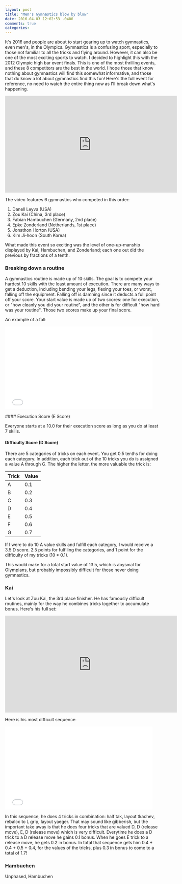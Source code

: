 ```yaml
---
layout: post
title: "Men's Gymnastics blow by blow"
date: 2016-04-03 12:02:53 -0400
comments: true
categories: 
---
```

It's 2016 and people are about to start gearing up to watch gymnastics, even men's, in the Olympics. Gymnastics is a confusing sport, especially to those not familiar to all the tricks and flying around. However, it can also be one of the most exciting sports to watch. I decided to highlight this with the 2012 Olympic high bar event finals. This is one of the most thrilling events, and these 8 competitors are the best in the world. I hope those that know nothing about gymnastics will find this somewhat informative, and those that do know a lot about gymnastics find this fun! Here's the full event for reference, no need to watch the entire thing now as I'll break down what's happening.

<iframe width="560" height="315" src="https://www.youtube.com/embed/U9I9ja_1bkw" frameborder="0" allowfullscreen></iframe>

The video features 6 gymnastics who competed in this order:

1. Danell Leyva (USA)
2. Zou Kai (China, 3rd place)
3. Fabian Hambuchen (Germany, 2nd place)
4. Epke Zonderland (Netherlands, 1st place)
5. Jonathon Horton (USA)
6. Kim Ji-hoon (South Korea)

What made this event so exciting was the level of one-up-manship displayed by Kai, Hambuchen, and Zonderland; each one out did the previous by fractions of a tenth.

### Breaking down a routine

A gymnastics routine is made up of 10 skills. The goal is to compete your hardest 10 skills with the least amount of execution. There are many ways to get a deduction, including bending your legs, flexing your toes, or worst, falling off the equipment. Falling off is damning since it deducts a full point off your score. Your start value is made up of two scores: one for execution, or "how cleanly you did your routine", and the other is for difficult "how hard was your routine". Those two scores make up your final score.

An example of a fall:
<p><iframe src="//giphy.com/embed/5UEcKbDJlFULm" width="480" height="270" frameBorder="0" class="giphy-embed" allowFullScreen></iframe></p>
#### Execution Score (E Score)

Everyone starts at a 10.0 for their execution score as long as you do at least 7 skills.

#### Difficulty Score (D Score)

There are 5 categories of tricks on each event. You get 0.5 tenths for doing each category. In addition, each trick out of the 10 tricks you do is assigned a value A through G. The higher the letter, the more valuable the trick is:

| Trick | Value |
|-------|-------|
| A     | 0.1|
| B     | 0.2|
| C     | 0.3|
| D     | 0.4|
| E     | 0.5|
| F     | 0.6|
| G     | 0.7|

If I were to do 10 A value skills and fulfill each category, I would receive a 3.5 D score. 2.5 points for fulfiling the categories, and 1 point for the difficulty of my tricks (10 * 0.1).

This would make for a total start value of 13.5, which is abysmal for Olympians, but probably impossibly difficult for those never doing gymnastics.

### Kai

Let's look at Zou Kai, the 3rd place finisher. He has famously difficult routines, mainly for the way he combines tricks together to accumulate bonus. Here's his full set:

<iframe width="560" height="315" src="https://www.youtube.com/embed/0lvhtEi7LKE" frameborder="0" allowfullscreen></iframe>

Here is his most difficult sequence:

<iframe src="//giphy.com/embed/LS2PWevAs9Wi4" width="480" height="270" frameBorder="0" class="giphy-embed" allowFullScreen></iframe>

In this sequence, he does 4 tricks in combination: half tak, layout tkachev, rebalco to L grip, layout yaeger. That may sound like gibberish, but the important take away is that he does four tricks that are valued D, D (release move), E, D (release move) which is very difficult. Everytime he does a D trick to a D release move he gains 0.1 bonus. When he goes E trick to a release move, he gets 0.2 in bonus. In total that sequence gets him 0.4 + 0.4 + 0.5 + 0.4, for the values of the tricks, plus 0.3 in bonus to come to a total of 1.7!

### Hambuchen

Unphased, Hambuchen 




